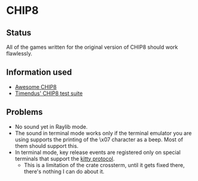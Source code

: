 # CHIP8

## Status

All of the games written for the original version of CHIP8 should work flawlessly.

## Information used

- [Awesome CHIP8](https://chip-8.github.io/links/)
- [Timendus' CHIP8 test suite](https://github.com/Timendus/chip8-test-suite)

## Problems

- No sound yet in Raylib mode.
- The sound in terminal mode works only if the terminal emulator you are using supports the printing of the \x07 character as a beep. Most of them should support this.
- In terminal mode, key release events are registered only on special terminals that support the [kitty protocol](https://sw.kovidgoyal.net/kitty/keyboard-protocol/).
    - This is a limitation of the crate crossterm, until it gets fixed there, there's nothing I can do about it.